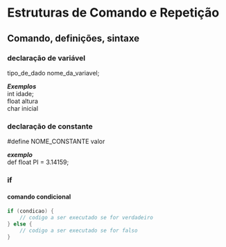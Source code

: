 # Estruturas de Comando e Repetição
## Comando, definições, sintaxe

### declaração de variável

tipo_de_dado nome_da_variavel;

***Exemplos*** <br>
int idade; <br>
float altura<br>
char inicial<br>

### declaração de constante
 
#define NOME_CONSTANTE valor

***exemplo*** <br>
def float PI = 3.14159;

### if
#### comando condicional

```c  
if (condicao) {
    // codigo a ser executado se for verdadeiro
} else {
    // codigo a ser executado se for falso
}